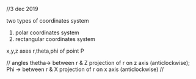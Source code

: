 //3 dec 2019

two types of coordinates system
1) polar coordinates system
2) rectangular coordinates system

x,y,z axes
r,theta,phi of point P

//  angles
 thetha-> between r & Z projection of r on z axis (anticlockwise);
 Phi -> between r & X projection of r on x axis (anticlockwise)
//   

